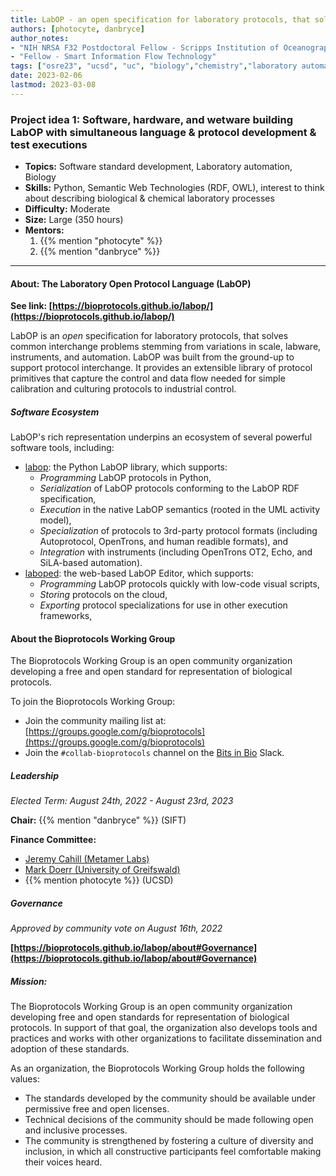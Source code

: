 ```yaml
---
title: LabOP - an open specification for laboratory protocols, that solves common interchange problems stemming from variations in  scale, labware, instruments, and automation.
authors: [photocyte, danbryce]
author_notes: 
- "NIH NRSA F32 Postdoctoral Fellow - Scripps Institution of Oceanography, UC San Diego"
- "Fellow - Smart Information Flow Technology"
tags: ["osre23", "ucsd", "uc", "biology","chemistry","laboratory automation", "reproducibility"]
date: 2023-02-06
lastmod: 2023-03-08
---
```


<!---
Instructions for project submission here: https://ospo.ucsc.edu/osredocs/formentors/

All the projects so far:
https://ospo.ucsc.edu/osre/#projects

-->

### Project idea 1: Software, hardware, and wetware building LabOP with simultaneous language & protocol development & test executions

- **Topics:**  Software standard development, Laboratory automation, Biology   
- **Skills:** Python, Semantic Web Technologies (RDF, OWL), interest to think about describing biological & chemical laboratory processes
- **Difficulty:** Moderate
- **Size:** Large (350 hours)
- **Mentors:**
	1. {{% mention "photocyte" %}}
	2. {{% mention "danbryce" %}}

---

#### About: The Laboratory Open Protocol Language (LabOP)

**See link: [https://bioprotocols.github.io/labop/](https://bioprotocols.github.io/labop/)**


LabOP is an *open* specification for laboratory protocols, that solves common interchange problems stemming from variations in scale, 
labware, instruments, and automation. LabOP was built from the ground-up to support protocol interchange.  It provides an extensible 
library of protocol primitives that capture the control and data flow needed for simple calibration and culturing protocols to 
industrial control.

##### Software Ecosystem

LabOP's rich representation underpins an ecosystem of several powerful software tools, including:

- [labop](https://www.github.com/bioprotocols/labop): the Python LabOP library, which supports:
  - *Programming* LabOP protocols in Python,
  - *Serialization* of LabOP protocols conforming to the LabOP RDF specification,
  - *Execution* in the native LabOP semantics (rooted in the UML activity model),
  - *Specialization* of protocols to 3rd-party protocol formats (including Autoprotocol, OpenTrons, and human readible formats), and
  - *Integration* with instruments (including OpenTrons OT2, Echo, and SiLA-based automation).
- [laboped](https://www.github.com/bioprotocols/laboped): the web-based LabOP Editor, which supports:
  - *Programming* LabOP protocols quickly with low-code visual scripts,
  - *Storing* protocols on the cloud,
  - *Exporting* protocol specializations for use in other execution frameworks,

#### About the Bioprotocols Working Group

The Bioprotocols Working Group is an open community organization developing a free and open standard for representation of biological 
protocols. 

To join the Bioprotocols Working Group:

- Join the community mailing list at: [https://groups.google.com/g/bioprotocols](https://groups.google.com/g/bioprotocols)
- Join the `#collab-bioprotocols` channel on the [Bits in Bio](https://bitsinbio.org/) Slack.

##### Leadership

_Elected Term: August 24th, 2022 - August 23rd, 2023_

**Chair:** {{% mention "danbryce" %}} (SIFT)

**Finance Committee:**

- [Jeremy Cahill (Metamer Labs)](mailto:jeremy.cahill@metamerlabs.io)
- [Mark Doerr (University of Greifswald)](mailto:mark.doerr@uni-greifswald.de)
- {{% mention photocyte %}} (UCSD)


##### Governance
_Approved by community vote on August 16th, 2022_

**[https://bioprotocols.github.io/labop/about#Governance](https://bioprotocols.github.io/labop/about#Governance)**

##### Mission: 

The Bioprotocols Working Group is an open community organization developing free and open standards for representation of biological 
protocols. In support of that goal, the organization also develops tools and practices and works with other organizations to 
facilitate dissemination and adoption of these standards.

As an organization, the Bioprotocols Working Group holds the following values:

- The standards developed by the community should be available under permissive free and open licenses.
- Technical decisions of the community should be made following open and inclusive processes.
- The community is strengthened by fostering a culture of diversity and inclusion, in which all constructive participants feel 
comfortable making their voices heard.


